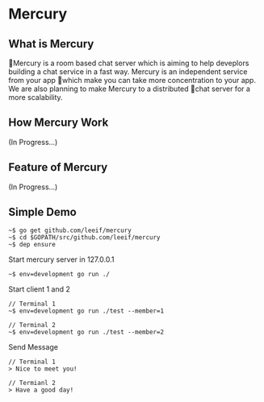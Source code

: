 Mercury
====

What is Mercury
----
Mercury is a room based chat server which is aiming to help deveplors building a chat service in a fast way. Mercury is an independent service from your app which make you can take more concentration to your app. We are also planning to make Mercury to a distributed chat server for a more scalability.

How Mercury Work
----
(In Progress...)

Feature of Mercury
----
(In Progress...)

Simple Demo
----
```
~$ go get github.com/leeif/mercury
~$ cd $GOPATH/src/github.com/leeif/mercury
~$ dep ensure
```
Start mercury server in 127.0.0.1
```
~$ env=development go run ./
```

Start client 1 and 2
```
// Terminal 1
~$ env=development go run ./test --member=1

// Terminal 2
~$ env=development go run ./test --member=2
```

Send Message
```
// Terminal 1
> Nice to meet you!

// Termianl 2
> Have a good day!
```
